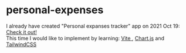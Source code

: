 # personal-expenses

I already have created "Personal expanses tracker" app on 2021 Oct 19: <a href="https://github.com/dkumza/Personal_Expense_Tracker"> Check it out!</a>
<br>
This time I would like to implement by learning: <a href="https://vitejs.dev/"> Vite </a>, <a href="https://www.chartjs.org/">Chart.js</a> and <a href="https://tailwindcss.com/"> TailwindCSS </a>
